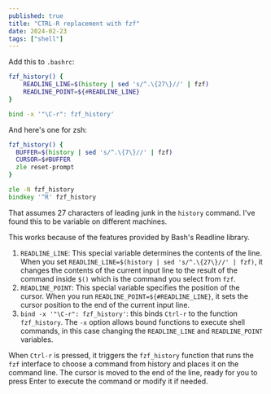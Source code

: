 ```yaml
---
published: true
title: "CTRL-R replacement with fzf"
date: 2024-02-23
tags: ["shell"]
---
```


Add this to `.bashrc`:

```bash
fzf_history() {
	READLINE_LINE=$(history | sed 's/^.\{27\}//' | fzf)
	READLINE_POINT=${#READLINE_LINE}
}

bind -x '"\C-r": fzf_history'
```

And here's one for zsh:

```zsh
fzf_history() {
  BUFFER=$(history | sed 's/^.\{7\}//' | fzf)
  CURSOR=$#BUFFER
  zle reset-prompt
}

zle -N fzf_history
bindkey '^R' fzf_history
```

That assumes 27 characters of leading junk in the `history` command. I've found this to be variable on different machines.

This works because of the features provided by Bash's Readline library.

1. `READLINE_LINE`: This special variable determines the contents of the line. When you set `READLINE_LINE=$(history | sed 's/^.\{27\}//' | fzf)`, it changes the contents of the current input line to the result of the command inside `$()` which is the command you select from `fzf`.
2. `READLINE_POINT`: This special variable specifies the position of the cursor. When you run `READLINE_POINT=${#READLINE_LINE}`, it sets the cursor position to the end of the current input line.
3. `bind -x '"\C-r": fzf_history'`: this binds `Ctrl-r` to the function `fzf_history`. The `-x` option allows bound functions to execute shell commands, in this case changing the `READLINE_LINE` and `READLINE_POINT` variables.

When `Ctrl-r` is pressed, it triggers the `fzf_history` function that runs the `fzf` interface to choose a command from history and places it on the command line. The cursor is moved to the end of the line, ready for you to press Enter to execute the command or modify it if needed.
